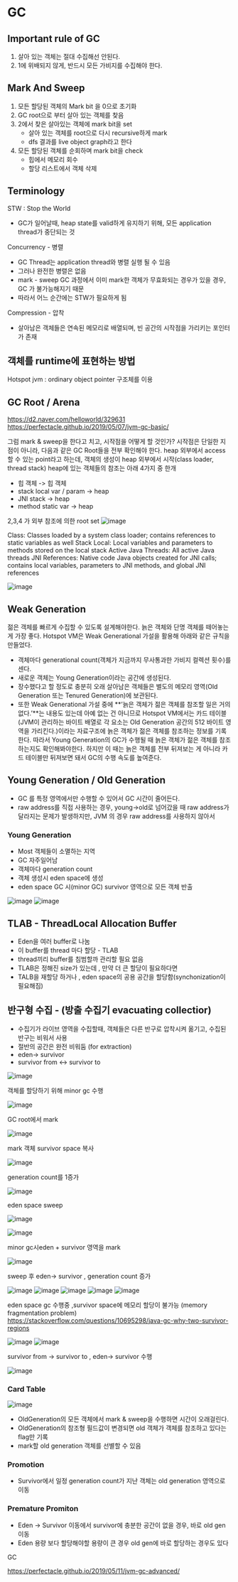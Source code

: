 
# GC

## Important rule of GC 

1. 살아 있는 객체는 절대 수집해선 안된다.
2. 1에 위배되지 않게, 반드시 모든 가비지를 수집해야 한다. 

## Mark And Sweep 

1. 모든 할당된 객체의 Mark bit 을 0으로 초기화 
2. GC root으로 부터 살아 있는 객체를 찾음
3. 2에서 찾은 살아있는 객체에 mark bit을 set 
    - 살아 있는 객체를 root으로 다시 recursive하게 mark 
    - dfs 결과를 live object graph라고 한다
4. 모든 할당된 객체를 순회하며 mark bit을 check
    - 힙에서 메모리 회수 
    - 할당 리스트에서 객체 삭제 


## Terminology 


STW : Stop the World 

- GC가 일어날때, heap state를 valid하게 유지하기 위해, 모든 application thread가 중단되는 것 

Concurrency  - 병렬

- GC Thread는 application thread와 병렬 실행 될 수 있음
- 그러나 완전한 병렬은 없음
- mark - sweep GC 과정에서 이미 mark한 객체가 무효화되는 경우가 있을 경우, GC 가 불가능해지기 때문 
- 따라서 어느 순간에는 STW가 필요하게 됨 


Compression - 압착

- 살아남은 객체들은 연속된 메모리로 배열되며, 빈 공간의 시작점을 가리키는 포인터가 존재 



## 객체를 runtime에 표현하는 방법 

Hotspot jvm : ordinary object pointer 구조체를 이용 


## GC Root / Arena 

https://d2.naver.com/helloworld/329631
https://perfectacle.github.io/2019/05/07/jvm-gc-basic/

그럼 mark & sweep을 한다고 치고, 시작점을 어떻게 할 것인가? 
시작점은 단일한 지점이 아니라, 다음과 같은 GC Root들을 전부 확인해야 한다. 
heap 외부에서 access 할 수 있는 point라고 하는데, 객체의 생성이 heap 외부에서 시작(class loader, thread stack)
heap에 있는 객체들의 참조는 아래 4가지 중 한개 

- 힙 객체 -> 힙 객체  
- stack local var / param ->  heap 
- JNI stack -> heap
- method static var -> heap

2,3,4 가 외부 참조에 의한 root set
![image](./helloworld-329631-1.png)

Class: Classes loaded by a system class loader; contains references to static variables as well
Stack Local: Local variables and parameters to methods stored on the local stack
Active Java Threads: All active Java threads
JNI References: Native code Java objects created for JNI calls; contains local variables, parameters to JNI methods, and global JNI references


![image](./helloworld-329631-2.png)


## Weak Generation 


젊은 객체를 빠르게 수집할 수 있도록 설계해야한다.
늙은 객체와 단명 객체를 떼어놓는 게 가장 좋다.
Hotspot VM은 Weak Generational 가설을 활용해 아래와 같은 규칙을 만들었다.

- 객체마다 generational count(객체가 지금까지 무사통과한 가비지 컬렉션 횟수)를 센다.
- 새로운 객체는 Young Generation이라는 공간에 생성된다.
- 장수했다고 할 정도로 충분히 오래 살아남은 객체들은 별도의 메모리 영역(Old Generation 또는 Tenured Generation)에 보관된다.
- 또한 Weak Generational 가설 중에 **’늙은 객체가 젊은 객체를 참조할 일은 거의 없다.’**는 내용도 있는데 아예 없는 건 아니므로 Hotspot VM에서는 카드 테이블(JVM이 관리하는 바이트 배열로 각 요소는 Old Generation 공간의 512 바이트 영역을 가리킨다.)이라는 자료구조에 늙은 객체가 젊은 객체를 참조하는 정보를 기록한다.  따라서 Young Generation의 GC가 수행될 때 늙은 객체가 젊은 객체를 참조하는지도 확인해봐야한다.  하지만 이 때는 늙은 객체를 전부 뒤져보는 게 아니라 카드 테이블만 뒤져보면 돼서 GC의 수행 속도를 높여준다.


## Young Generation / Old Generation

- GC 를 특정 영역에서만 수행할 수 있어서 GC 시간이 줄어든다.
- raw address를 직접 사용하는 경우, young->old로 넘어갔을 때 raw address가 달라지는 문제가 발생하지만, JVM 의 경우 raw address를 사용하지 않아서 


### Young Generation 

- Most 객체들이 소멸하는 지역 
- GC 자주일어남 
- 객체마다 generation count 
- 객체 생성시 eden space에 생성
- eden space GC 시(minor GC) survivor 영역으로 모든 객체 반출

![image](https://perfectacle.github.io/2019/05/07/jvm-gc-basic/survivor-space-01.png)
![image](https://perfectacle.github.io/2019/05/07/jvm-gc-basic/survivor-space-02.png)


## TLAB - ThreadLocal Allocation Buffer

- Eden을 여러 buffer로 나눔 
- 이 buffer를 thread 마다 할당 - TLAB
- thread끼리 buffer를 침범할까 관리할 필요 없음 
- TLAB은 정해진 size가 있는데 , 만약 더 큰 할당이 필요하다면 
- TALB을 재할당 하거나 , eden space의 공용 공간을 할당함(synchonization이 필요해짐)

## 반구형 수집 - (방출 수집기 evacuating collectior) 

- 수집기가 라이브 영역을 수집할때, 객체들은 다른 반구로 압착시켜 옮기고, 수집된 반구는 비워서 사용 
- 절반의 공간은 완전 비워둠 (for extraction)
- eden-> survivor 
- survivor from <-> survivor to 

![image](https://perfectacle.github.io/2019/05/07/jvm-gc-basic/minor-gc-02.png)

객체를 할당하기 위해 minor gc 수행

![image](https://perfectacle.github.io/2019/05/07/jvm-gc-basic/minor-gc-03.png)

GC root에서 mark

![image](https://perfectacle.github.io/2019/05/07/jvm-gc-basic/minor-gc-04.png)

mark 객체 survivor space 복사 

![image](https://perfectacle.github.io/2019/05/07/jvm-gc-basic/minor-gc-05.png)

generation count를 1증가 

![image](https://perfectacle.github.io/2019/05/07/jvm-gc-basic/minor-gc-06.png)

eden space sweep

![image](https://perfectacle.github.io/2019/05/07/jvm-gc-basic/minor-gc-07.png)

![image](https://perfectacle.github.io/2019/05/07/jvm-gc-basic/minor-gc-09.png)

minor gc시eden + survivor 영역을 mark

![image](https://perfectacle.github.io/2019/05/07/jvm-gc-basic/minor-gc-12.png)

sweep 후 eden-> survivor , generation count 증가

![image](https://perfectacle.github.io/2019/05/07/jvm-gc-basic/minor-gc-13.png)
![image](https://perfectacle.github.io/2019/05/07/jvm-gc-basic/minor-gc-13.png)
![image](https://perfectacle.github.io/2019/05/07/jvm-gc-basic/minor-gc-14.png)
![image](https://perfectacle.github.io/2019/05/07/jvm-gc-basic/minor-gc-15.png)
![image](https://perfectacle.github.io/2019/05/07/jvm-gc-basic/minor-gc-16.png)

eden space gc 수행중 ,survivor space에 메모리 할당이 불가능 (memory fragmentation problem)
https://stackoverflow.com/questions/10695298/java-gc-why-two-survivor-regions

![image](https://perfectacle.github.io/2019/05/07/jvm-gc-basic/minor-gc-17.png)
![image](https://perfectacle.github.io/2019/05/07/jvm-gc-basic/minor-gc-18.png)

survivor from -> survivor to , eden-> survivor 수행

![image](https://perfectacle.github.io/2019/05/07/jvm-gc-basic/minor-gc-19.png)


### Card Table

![image](https://perfectacle.github.io/2019/05/07/jvm-gc-basic/minor-gc-25.png)

- OldGeneration의 모든 객체에서 mark & sweep을 수행하면 시간이 오래걸린다.
- OldGeneration의 참조형 필드값이 변경되면 old 객체가 객체를 참조하고 있다는 flag만 기록 
- mark할 old generation 객체를 선별할 수 있음 


### Promotion 

- Survivor에서 일정 generation count가 지난 객체는 old generation 영역으로 이동 

### Premature Promiton 

- Eden -> Survivor 이동에서 survivor에 충분한 공간이 없을 경우, 바로 old gen이동
- Eden 용량 보다 할당해야할 용량이 큰 경우 old gen에 바로 할당하는 경우도 있다 


GC 

https://perfectacle.github.io/2019/05/11/jvm-gc-advanced/

